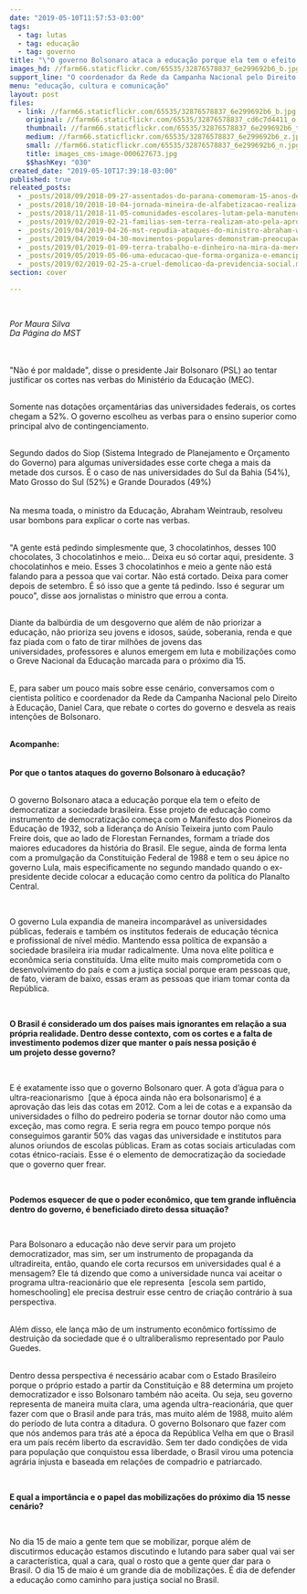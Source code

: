 ```yaml
---
date: "2019-05-10T11:57:53-03:00"
tags:
  - tag: lutas
  - tag: educação
  - tag: governo
title: "\"O governo Bolsonaro ataca a educação porque ela tem o efeito de democratizar a sociedade brasileira\""
images_hd: //farm66.staticflickr.com/65535/32876578837_6e299692b6_b.jpg
support_line: "O coordenador da Rede da Campanha Nacional pelo Direito à Educação, Daniel Cara, rebate ataque do governo Bolsonaro à educação"
menu: "educação, cultura e comunicação"
layout: post
files:
  - link: //farm66.staticflickr.com/65535/32876578837_6e299692b6_b.jpg
    original: //farm66.staticflickr.com/65535/32876578837_cd6c7d4411_o.jpg
    thumbnail: //farm66.staticflickr.com/65535/32876578837_6e299692b6_t.jpg
    medium: //farm66.staticflickr.com/65535/32876578837_6e299692b6_z.jpg
    small: //farm66.staticflickr.com/65535/32876578837_6e299692b6_n.jpg
    title: images_cms-image-000627673.jpg
    $$hashKey: "030"
created_date: "2019-05-10T17:39:18-03:00"
published: true
releated_posts:
  - _posts/2018/09/2018-09-27-assentados-do-parana-comemoram-15-anos-de-acesso-a-educacao-popular.md
  - _posts/2018/10/2018-10-04-jornada-mineira-de-alfabetizacao-realiza-circulos-de-cultura.md
  - _posts/2018/11/2018-11-05-comunidades-escolares-lutam-pela-manutencao-de-escolas-do-campo-em-abelardo-luz-santa-catarina.md
  - _posts/2019/02/2019-02-21-familias-sem-terra-realizam-ato-pela-aprovacao-de-unidade-pedagogica-no-rio-de-janeiro.md
  - _posts/2019/04/2019-04-26-mst-repudia-ataques-do-ministro-abraham-weintraub-contra-a-educacao-do-campo.md
  - _posts/2019/04/2019-04-30-movimentos-populares-demonstram-preocupacao-com-rumos-do-brasil.md
  - _posts/2019/01/2019-01-09-terra-trabalho-e-dinheiro-na-mira-da-mercadorizacao-total-do-novo-governo-a-revelia-do-estado-de-direito.md
  - _posts/2019/05/2019-05-06-uma-educacao-que-forma-organiza-e-emancipa.md
  - _posts/2019/02/2019-02-25-a-cruel-demolicao-da-previdencia-social.md
section: cover

---
```

<p>
<style type="text/css">@page { margin: 2cm }
		p { margin-bottom: 0.25cm; line-height: 120% }
</style>
</p>

<p>&nbsp;</p>

<p><em>Por Maura Silva<br />
Da P&aacute;gina do MST&nbsp;</em><br />
&nbsp;</p>

<p><br />
&quot;N&atilde;o &eacute; por maldade&quot;, disse o presidente Jair Bolsonaro (PSL) ao tentar justificar os cortes nas&nbsp;verbas do Minist&eacute;rio da Educa&ccedil;&atilde;o (MEC).</p>

<p><br />
Somente nas&nbsp;dota&ccedil;&otilde;es or&ccedil;ament&aacute;rias das universidades federais, os cortes chegam a&nbsp;52%.&nbsp;O governo escolheu as verbas para o ensino superior como principal alvo de contingenciamento.</p>

<p><br />
Segundo dados do&nbsp;Siop (Sistema Integrado de Planejamento e Or&ccedil;amento do Governo) para algumas universidades esse corte chega a mais da metade dos cursos. &Eacute; o caso de&nbsp;nas universidades do Sul da Bahia (54%), Mato Grosso do Sul (52%) e Grande Dourados (49%)<br />
<br />
<br />
Na mesma toada, o ministro da Educa&ccedil;&atilde;o,&nbsp;Abraham Weintraub, resolveu usar bombons para explicar o corte nas verbas.&nbsp;</p>

<p><br />
&quot;A gente est&aacute; pedindo simplesmente que, 3 chocolatinhos, desses 100 chocolates, 3 chocolatinhos e meio... Deixa eu s&oacute; cortar aqui, presidente. 3 chocolatinhos e meio. Esses 3 chocolatinhos e meio a gente n&atilde;o est&aacute; falando para a pessoa que vai cortar. N&atilde;o est&aacute; cortado. Deixa para comer depois de setembro. &Eacute; s&oacute; isso que a gente t&aacute; pedindo. Isso &eacute; segurar um pouco&quot;, disse aos jornalistas o ministro que errou a conta.&nbsp;</p>

<p><br />
Diante da balb&uacute;rdia de&nbsp;um desgoverno que al&eacute;m de n&atilde;o priorizar a educa&ccedil;&atilde;o, n&atilde;o prioriza seu jovens e idosos, sa&uacute;de, soberania, renda e que faz piada com o fato de tirar milh&otilde;es de jovens das universidades,&nbsp;professores e alunos emergem em luta e mobiliza&ccedil;&otilde;es como o Greve Nacional da Educa&ccedil;&atilde;o marcada para o pr&oacute;ximo dia 15.</p>

<p><br />
E, para saber um pouco mais sobre esse cen&aacute;rio, conversamos com o cientista pol&iacute;tico e&nbsp;coordenador da Rede da Campanha Nacional pelo Direito &agrave; Educa&ccedil;&atilde;o,&nbsp;Daniel Cara, que rebate o cortes do governo e desvela as reais inten&ccedil;&otilde;es de Bolsonaro.&nbsp;&nbsp;</p>

<p><br />
<strong>Acompanhe:&nbsp;<br />
<br />
<br />
Por que o tantos ataques do governo Bolsonaro &agrave;&nbsp;educa&ccedil;&atilde;o?&nbsp;</strong></p>

<p><br />
O&nbsp;governo Bolsonaro ataca a educa&ccedil;&atilde;o porque ela tem o&nbsp;efeito&nbsp;de democratizar a sociedade brasileira. Esse projeto de educa&ccedil;&atilde;o como instrumento de democratiza&ccedil;&atilde;o come&ccedil;a com o Manifesto dos Pioneiros da Educa&ccedil;&atilde;o de&nbsp;1932, sob a lideran&ccedil;a do An&iacute;sio Teixeira junto com Paulo Freire&nbsp;dois, que ao lado de Florestan Fernandes, formam a tr&iacute;ade dos maiores educadores da hist&oacute;ria do Brasil. Ele segue, ainda de forma lenta com a promulga&ccedil;&atilde;o da&nbsp;Constitui&ccedil;&atilde;o Federal de 1988 e tem o seu &aacute;pice no governo Lula, mais especificamente no segundo mandado quando o ex-presidente&nbsp;decide colocar a educa&ccedil;&atilde;o como centro da pol&iacute;tica do&nbsp;Planalto Central.&nbsp;</p>

<p>&nbsp;</p>

<p>O governo Lula&nbsp;expandia de maneira incompar&aacute;vel as universidades p&uacute;blicas, federais e tamb&eacute;m os institutos federais de educa&ccedil;&atilde;o t&eacute;cnica e&nbsp;profissional de n&iacute;vel m&eacute;dio. Mantendo essa pol&iacute;tica de expans&atilde;o a sociedade brasileira iria mudar radicalmente. Uma nova elite pol&iacute;tica e econ&ocirc;mica seria constitu&iacute;da. Uma elite&nbsp;muito mais comprometida&nbsp;com o desenvolvimento do pa&iacute;s e com a justi&ccedil;a social porque eram&nbsp;pessoas que, de fato, vieram de baixo, essas eram as pessoas que iriam&nbsp;tomar conta da Rep&uacute;blica.</p>

<p>&nbsp;</p>

<p><strong>O Brasil &eacute; considerado um dos pa&iacute;ses mais ignorantes em rela&ccedil;&atilde;o a sua pr&oacute;pria realidade. Dentro desse contexto, com os cortes e a falta de investimento podemos dizer que manter o pa&iacute;s nessa posi&ccedil;&atilde;o &eacute; um&nbsp;projeto desse governo?&nbsp;&nbsp;</strong></p>

<p>&nbsp;</p>

<p>E &eacute; exatamente&nbsp;isso que o governo Bolsonaro quer.&nbsp;A&nbsp;gota d&rsquo;&aacute;gua para o ultra-reacionarismo &nbsp;[que &agrave;&nbsp;&eacute;poca&nbsp;ainda n&atilde;o era bolsonarismo]&nbsp;&eacute; a aprova&ccedil;&atilde;o das leis das cotas em 2012. Com a&nbsp;lei de&nbsp;cotas e a expans&atilde;o da universidades o filho do pedreiro poderia&nbsp;se tornar doutor n&atilde;o como uma exce&ccedil;&atilde;o, mas como&nbsp;regra. E seria regra em pouco tempo porque n&oacute;s conseguimos garantir 50% das vagas das universidade e institutos para alunos oriundos de escolas p&uacute;blicas. Eram as cotas sociais articuladas com cotas &eacute;tnico-raciais.&nbsp;Esse &eacute; o elemento de democratiza&ccedil;&atilde;o da sociedade que o governo&nbsp;quer frear.</p>

<p>&nbsp;</p>

<p><strong>Podemos esquecer de que o poder econ&ocirc;mico, que tem grande influ&ecirc;ncia dentro do governo, &eacute; beneficiado direto dessa situa&ccedil;&atilde;o?&nbsp;</strong></p>

<p>&nbsp;</p>

<p>Para&nbsp;Bolsonaro a&nbsp;educa&ccedil;&atilde;o n&atilde;o deve servir para um projeto democratizador, mas sim, ser um instrumento de propaganda da ultradireita, ent&atilde;o, quando ele corta recursos em universidades qual &eacute; a mensagem? Ele t&aacute; dizendo que como a universidade nunca vai aceitar o programa ultra-reacion&aacute;rio que ele representa &nbsp;[escola sem partido, homeschooling]&nbsp;ele precisa destruir esse centro de cria&ccedil;&atilde;o contr&aacute;rio &agrave;&nbsp;sua perspectiva.</p>

<p><br />
Al&eacute;m disso, ele&nbsp;lan&ccedil;a m&atilde;o de um instrumento econ&ocirc;mico fort&iacute;ssimo de destrui&ccedil;&atilde;o da sociedade que &eacute; o ultraliberalismo representado por Paulo Guedes.&nbsp;</p>

<p><br />
Dentro dessa perspectiva &eacute; necess&aacute;rio acabar com o Estado Brasileiro porque o pr&oacute;prio estado a partir da Constitui&ccedil;&atilde;o e 88 determina um projeto democratizador e&nbsp;isso&nbsp;Bolsonaro tamb&eacute;m n&atilde;o aceita. Ou seja, seu governo representa de maneira muita clara, uma agenda ultra-reacion&aacute;ria, que quer fazer com que o Brasil ande para tr&aacute;s, mas muito al&eacute;m de 1988, muito al&eacute;m do per&iacute;odo de luta contra a ditadura. O governo Bolsonaro que fazer com que n&oacute;s andemos para tr&aacute;s at&eacute; a &eacute;poca da Rep&uacute;blica Velha em que o Brasil era um pa&iacute;s rec&eacute;m liberto da escravid&atilde;o. Sem ter dado condi&ccedil;&otilde;es de vida para popula&ccedil;&atilde;o que&nbsp;conquistou essa liberdade, o Brasil virou&nbsp;uma potencia agr&aacute;ria injusta e baseada em rela&ccedil;&otilde;es de compadrio e patriarcado.</p>

<p>&nbsp;</p>

<p><strong>E qual a import&acirc;ncia e o papel das mobiliza&ccedil;&otilde;es do pr&oacute;ximo dia 15 nesse cen&aacute;rio?&nbsp;</strong></p>

<p>&nbsp;</p>

<p>No dia 15 de maio&nbsp;a gente tem que se mobilizar, porque al&eacute;m de discutirmos&nbsp;educa&ccedil;&atilde;o estamos discutindo e lutando para saber qual vai ser a caracter&iacute;stica, qual a cara, qual o rosto que a gente quer dar para o Brasil.&nbsp;O dia 15 de maio &eacute; um&nbsp;grande dia de mobiliza&ccedil;&otilde;es. &Eacute; dia de defender a&nbsp;educa&ccedil;&atilde;o como caminho para justi&ccedil;a social no Brasil.&nbsp;</p>

<p align="justify" style="margin-bottom: 0cm; font-variant: normal; letter-spacing: normal; font-style: normal; font-weight: normal; line-height: 115%; orphans: 2; widows: 2; text-decoration: none">&nbsp;</p>
